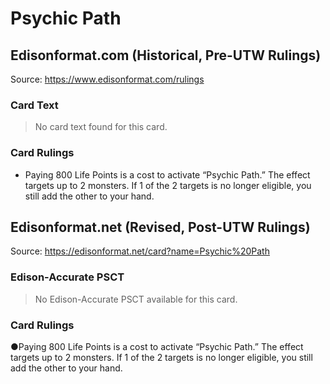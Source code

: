 # Psychic Path

## Edisonformat.com (Historical, Pre-UTW Rulings)

Source: https://www.edisonformat.com/rulings

### Card Text

> No card text found for this card.

### Card Rulings

*   Paying 800 Life Points is a cost to activate “Psychic Path.” The effect targets up to 2 monsters. If 1 of the 2 targets is no longer eligible, you still add the other to your hand.

## Edisonformat.net (Revised, Post-UTW Rulings)

Source: https://edisonformat.net/card?name=Psychic%20Path

### Edison-Accurate PSCT

> No Edison-Accurate PSCT available for this card.

### Card Rulings

●Paying 800 Life Points is a cost to activate “Psychic Path.” The effect targets up to 2 monsters. If 1 of the 2 targets is no longer eligible, you still add the other to your hand.
            
